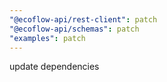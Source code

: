 ```yaml
---
"@ecoflow-api/rest-client": patch
"@ecoflow-api/schemas": patch
"examples": patch
---
```


update dependencies
